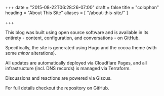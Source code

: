 +++
date = "2015-08-22T06:28:26-07:00"
draft = false
title = "colophon"
heading = "About This Site"
aliases = [
    "/about-this-site/"
]

+++

This blog was built using open source software and is available in its entirety - content, configuration, and conversations - on GitHub.

Specifically, the site is generated using Hugo and the cocoa theme (with some _minor_ alterations).

All updates are automatically deployed via Cloudflare Pages, and all infrastructure (incl. DNS records) is managed via Terraform.

Discussions and reactions are powered via Giscus.

For full details checkout the repository on GitHub.
